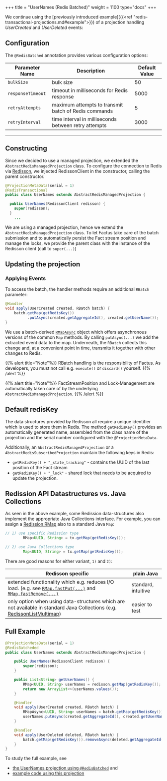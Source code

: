 +++
title = "UserNames (Redis Batched)"
weight = 1100
type="docs"
+++

We continue using the [previously introduced example]({{<ref "redis-transactional-projections.md#example">}}) of a projection handling
*UserCreated* and *UserDeleted* events:

## Configuration

The `@RedisBatched` annotation provides various configuration options:

| Parameter Name         |  Description                                         | Default Value  |
|------------------------|------------------------------------------------------|----------------|
| `bulkSize`             | bulk size                                            |   50           |
| `responseTimeout`      | timeout in milliseconds for Redis response           |   5000         |
| `retryAttempts`        | maximum attempts to transmit batch of Redis commands |   5            |
| `retryInterval`        | time interval in milliseconds between retry attempts |   3000         |

---

## Constructing

Since we decided to use a managed projection, we extended the `AbstractRedisManagedProjection` class.
To configure the connection to Redis via [Redisson](https://github.com/redisson/redisson), 
we injected RedissonClient in the constructor, calling the parent constructor.

```java
@ProjectionMetaData(serial = 1)
@RedisTransactional
public class UserNames extends AbstractRedisManagedProjection {

  public UserNames(RedissonClient redisson) {
    super(redisson);
  }
    ...
```
We are using a managed projection, hence we extend the `AbstractRedisManagedProjection` class.
To let Factus take care of the batch submission and to automatically persist the Fact stream position and manage the locks, 
we provide the parent class with the instance of the Redisson client (call to `super(...)`)



## Updating the projection
### Applying Events


To access the batch, the handler methods require an additional `RBatch` parameter:

```java
@Handler
void apply(UserCreated created, RBatch batch) {
    batch.getMap(getRedisKey())
          .putAsync(created.getAggregateId(), created.getUserName());
}
```
We use a batch-derived 
[`RMapAsync`](https://www.javadoc.io/doc/org.redisson/redisson/latest/org/redisson/api/RMapAsync.html) object 
which offers asynchronous versions of the common `Map` methods.
By calling `putAsync(...)` we add the extracted event data to the map. Underneath, the `RBatch` collects this change and, 
at a convenient point in time, transmits it together with other changes to Redis.

{{% alert title="Note"%}}
RBatch handling is the responsibility of Factus. As developers, you must not call e.g. `execute()`
or `discard()` yourself.
{{% /alert %}}

{{% alert title="Note"%}}
FactStreamPosition and Lock-Management are automatically taken care of by the underlying `AbstractRedisManagedProjection`.
{{% /alert %}}

## Default redisKey

The data structures provided by Redisson all require a unique identifier which is used to store them in Redis. The method `getRedisKey()` provides an
automatically generated name, assembled from the class name of the projection and the serial number configured with
the `@ProjectionMetaData`.

Additionally, an `AbstractRedisManagedProjection` or a `AbstractRedisSubscribedProjection` maintain the following keys
in Redis:

- `getRedisKey() + "_state_tracking"` - contains the UUID of the last position of the Fact stream
- `getRedisKey() + "_lock"` - shared lock that needs to be acquired to update the projection.

## Redission API Datastructures vs. Java Collections

As seen in the above example, some Redission data-structures also implement the appropriate Java Collections interface.
For example, you can assign
a [Redission RMap](https://www.javadoc.io/doc/org.redisson/redisson/latest/org/redisson/api/RMap.html)
also to a standard Java `Map`:

```java
// 1) use specific Redission type
        RMap<UUID, String> = tx.getMap(getRedisKey());

// 2) use Java Collections type
        Map<UUID, String> = tx.getMap(getRedisKey());
```

There are good reasons for either variant, `1)` and `2)`:

| Redisson specific         |  plain Java                                         |
|------------------------|------------------------------------------------------|
| extended functionality which e.g. reduces I/O load. (e.g. see [`RMap.fastPut(...)`](https://www.javadoc.io/doc/org.redisson/redisson/latest/org/redisson/api/RMap.html#fastPut(K,V)) and [`RMap.fastRemove(...)`](https://www.javadoc.io/doc/org.redisson/redisson/latest/org/redisson/api/RMap.html#fastRemove(K...).) |         standard, intuitive         | 
| only option when using data-structures which are not available in standard Java Collections (e.g. [RedissonListMultimap](https://javadoc.io/doc/org.redisson/redisson/latest/org/redisson/RedissonListMultimap.html)) | easier to test |

## Full Example

```java
@ProjectionMetaData(serial = 1)
@RedisBatcheded
public class UserNames extends AbstractRedisManagedProjection {

    public UserNames(RedissonClient redisson) {
        super(redisson);
    }

    public List<String> getUserNames() {
        RMap<UUID, String> userNames = redisson.getMap(getRedisKey());
        return new ArrayList<>(userNames.values());
    }

    @Handler
    void apply(UserCreated created, RBatch batch) {
        RMapAsync<UUID, String> userNames = batch.getMap(getRedisKey());
        userNames.putAsync(created.getAggregateId(), created.getUserName());
    }

    @Handler
    void apply(UserDeleted deleted, RBatch batch) {
        batch.getMap(getRedisKey()).removeAsync(deleted.getAggregateId());
    }
}
```

To study the full example, see
- [the UserNames projection using `@RedisBatched`](https://github.com/factcast/factcast/blob/master/factcast-itests/factcast-itests-factus/src/test/java/org/factcast/itests/factus/proj/RedisBatchedProjectionExample.java) and
- [example code using this projection](https://github.com/factcast/factcast/blob/master/factcast-itests/factcast-itests-factus/src/test/java/org/factcast/itests/factus/RedisBatchedProjectionExampleITest.java)    
